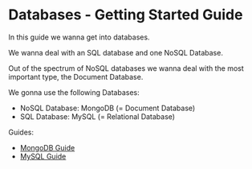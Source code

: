 # Databases - Getting Started Guide

In this guide we wanna get into databases.

We wanna deal with an SQL database and one NoSQL Database.

Out of the spectrum of NoSQL databases we wanna deal with the most important type, the Document Database.

We gonna use the following Databases:
- NoSQL Database: MongoDB (= Document Database)
- SQL Database: MySQL (= Relational Database)

Guides:
- <a href="./MONGODB_GUIDE.md">MongoDB Guide</a>
- <a href="./MYSQL_GUIDE.md">MySQL Guide</a>